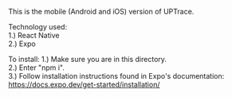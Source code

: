 This is the mobile (Android and iOS) version of UPTrace. <br />

Technology used: <br />
1.) React Native <br />
2.) Expo

To install:
1.) Make sure you are in this directory. <br />
2.) Enter "npm i". <br />
3.) Follow installation instructions found in Expo's documentation: https://docs.expo.dev/get-started/installation/
